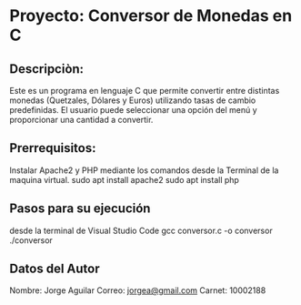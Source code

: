 # Proyecto: Conversor de Monedas en C

## Descripciòn:
Este es un programa en lenguaje C que permite convertir entre distintas monedas (Quetzales, Dólares y Euros) utilizando tasas de cambio predefinidas. El usuario puede seleccionar una opción del menú y proporcionar una cantidad a convertir.

## Prerrequisitos:
Instalar Apache2 y PHP mediante los comandos desde la Terminal de la maquina virtual.
sudo apt install apache2
sudo apt install php

## Pasos para su ejecución
desde la terminal de Visual Studio Code
gcc conversor.c -o conversor
./conversor

## Datos del Autor
Nombre: Jorge Aguilar
Correo: jorgea@gmail.com
Carnet: 10002188


